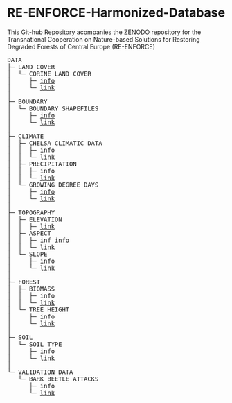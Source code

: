 # RE-ENFORCE-Harmonized-Database
This Git-hub Repository acompanies the [ZENODO](https://zenodo.org/uploads/17191513) repository for the Transnational Cooperation on Nature-based Solutions for Restoring Degraded Forests of Central Europe (RE-ENFORCE)

<pre>
DATA
├─ LAND COVER
│  └─ CORINE LAND COVER
│     ├─ <a href="info/info_CORINE_Land_Cover">info</a>
│     └─ <a href="https://zenodo.org/api/records/17191513/draft/files/CORINE_Land_Cover.zip/content">link</a>
│
├─ BOUNDARY
│  └─ BOUNDARY SHAPEFILES
│     ├─ <a href="info/info_Shapefiles">info</a>
│     └─ <a href="#">link</a>
│
├─ CLIMATE
│  ├─ CHELSA CLIMATIC DATA
│  │  ├─ <a href="info/info_CHELSA_climatic_data">info</a>
│  │  └─ <a href="https://chelsa-climate.org/">link</a>
│  ├─ PRECIPITATION
│  │  ├─ info
│  │  └─ <a href="#">link</a>
│  └─ GROWING DEGREE DAYS
│     ├─ <a href="info/info_GDD">info</a>
│     └─ <a href="#">link</a>
│
├─ TOPOGRAPHY
│  ├─ ELEVATION
│  │  ├─ <a href="info/info_Elevation>info</a>
│  │  └─ <a href="#">link</a>
│  ├─ ASPECT
│  │  ├─ inf <a href="info/info_Aspect">info</a>
│  │  └─ <a href="#">link</a>
│  └─ SLOPE
│     ├─ <a href="info/info_Slope">info</a>
│     └─ <a href="#">link</a>
│
├─ FOREST
│  ├─ BIOMASS
│  │  ├─ info
│  │  └─ <a href="#">link</a>
│  └─ TREE HEIGHT
│     ├─ info
│     └─ <a href="#">link</a>
│
├─ SOIL
│  └─ SOIL TYPE
│     ├─ info
│     └─ <a href="#">link</a>
│
└─ VALIDATION DATA
   └─ BARK BEETLE ATTACKS
      ├─ info
      └─ <a href="#">link</a>
</pre>
